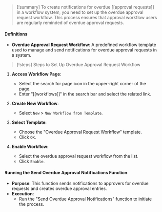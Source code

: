 > [!summary] 
> To create notifications for overdue [[approval requests]] in a workflow system, you need to set up the overdue approval request workflow. This process ensures that approval workflow users are regularly reminded of overdue approval requests.

#### Definitions

- **Overdue Approval Request Workflow**: A predefined workflow template used to manage and send notifications for overdue approval requests in a system.

> [!steps] Steps to Set Up Overdue Approval Request Workflow

1. **Access Workflow Page**:
    
    - Select the search for page icon in the upper-right corner of the page.
    - Enter "[[workflows]]" in the search bar and select the related link.
2. **Create New Workflow**:
    
    - Select `New` > `New Workflow from Template`.
3. **Select Template**:
    
    - Choose the "Overdue Approval Request Workflow" template.
    - Click `OK`.
4. **Enable Workflow**:
    
    - Select the overdue approval request workflow from the list.
    - Click `Enable`.

#### Running the Send Overdue Approval Notifications Function

- **Purpose**: This function sends notifications to approvers for overdue requests and creates overdue approval entries.
- **Execution**:
    - Run the "Send Overdue Approval Notifications" function to initiate the process.